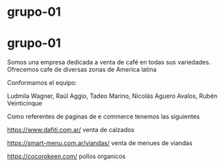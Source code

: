 # grupo-01
## 
# grupo-01

Somos una empresa dedicada a venta de café en todas sus variedades.
Ofrecemos cafe de diversas zonas de America latina

Conformamos el equipo:

Ludmila Wagner, 
Raúl Aggio, 
Tadeo Marino, 
Nicolás Aguero Avalos, 
Rubén Veinticinque

Como referentes de paginas de e commerce tenemos las siguientes

https://www.dafiti.com.ar/              venta de calzados

https://smart-menu.com.ar/viandas/      venta de menues de viandas

https://cocorokeen.com/                 pollos organicos

